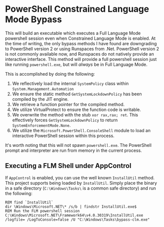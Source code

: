 # PowerShell Constrained Language Mode Bypass

This will build an executable which executes a Full Language Mode powershell session even when Constrained Language Mode is enabled. At the time of writing, the only bypass methods I have found are downgrading to PowerShell version 2 or using Runspaces from .Net. PowerShell version 2 is not commonly available now, and Runspaces do not natively provide an interactive interface. This method will provide a full powershell session just like running `powershell.exe`, but will *always* be in Full Language Mode.

This is accomplished by doing the following:

1. We reflectively load the internal `SystemPolicy` class within `System.Management.Automation`
2. We ensure the static method `GetSystemLockdownPolicy` has been compiled by the JIT engine.
3. We retrieve a function pointer for the compiled method.
4. We utilize VirtualProtect to ensure the function code is writable.
5. We overwrite the method with the stub `xor rax,rax; ret`. This effectively forces `GetSystemLockdownPolicy` to return `SystemEnforcementMode.None`.
6. We utilize the `Microsoft.PowerShell.ConsoleShell` module to load an interactive PowerShell session within this process.

It's worth noting that this will not spawn `powershell.exe`. The PowerShell prompt and interpreter are run from memory in the current process.

## Executing a FLM Shell under AppControl

If `AppControl` is enabled, you can use the well known `InstallUtil` method. This project supports being loaded by `InstallUtil`. Simply place the binary in a safe directory (`C:\Windows\Tasks\` is a common safe directory) and run the following:

```batch
REM find `InstallUtil`
dir \Windows\Microsoft.NET\* /s/b | findstr InstallUtil.exe$
REM Run the FLM powershell session
C:\Windows\Microsoft.NET\Framework64\v4.0.30319\InstallUtil.exe /logfile= /LogToConsole=false /U "C:\Windows\Tasks\bypass-clm.exe"
```